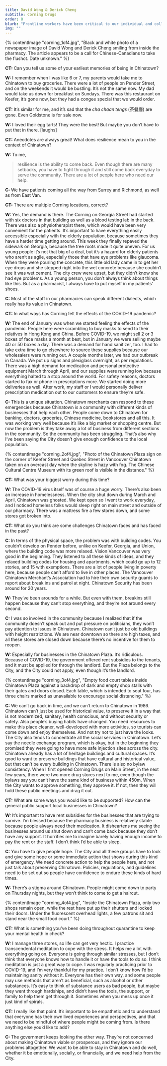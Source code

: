 ```yaml
---
title: David Wong & Derick Cheng
subtitle: Corning Drugs
order: 8
blurb: "Frontline workers have been critical to our individual and collective well-being throughout the pandemic. Who better to interview about the pandemic, resilience, and Chinatown, than frontline workers who operate Corning Drugs, a pharmacy located at 515 Main Street that’s been operating since 1972? David Wong and his mentor Derick Cheng chat with <em>Chinatown Today</em> about challenges the Chinatown business community face as a result of the pandemic, such as lack of rent subsidy and a changing client demographic. David reminds us that the pandemic is truly a global phenomenon, and that the care we give to one another can be seen through the medical masks we’ve sent, crisscrossing the Pacific, in each others’ times of need."
img: ""
---
```


{% contentImage "corning_1of4.jpg", "Black and white photo of a newspaper image of David Wong and Derick Cheng smiling from inside the pharmacy. The article appears to be a call for Chinese-Canadians to take the flushot. Date unknown." %}

**CT:** Can you tell us some of your earliest memories of being in Chinatown?

**W:** I remember when I was like 6 or 7, my parents would take me to Chinatown to buy groceries. There were a lot of people on Pender Street, and on the weekends it would be bustling. It’s not the same now. My dad would take us down for breakfast on Sundays. There was this restaurant on Keefer, it’s gone now, but they had a congee special that we would order.

**CT:** It’s similar for me, and it’s sad that the <em>cha chaan tengs</em> (茶餐廳) are gone. Even Goldstone is for sale now.

**W:** I loved their egg tarts! They were the best! But maybe you don’t have to put that in there. [laughs]

**CT:** Anecdotes are always great! What does resilience mean to you in the context of Chinatown?

**W:** To me,

<blockquote> resilience is the ability to come back. Even though there are many setbacks, you have to fight through it and still come back everyday to serve the community. There are a lot of people here who need our help.</blockquote>

**C:** We have patients coming all the way from Surrey and Richmond, as well as from East Van.

**CT:** There are multiple Corning locations, correct?

**W:** Yes, the demand is there. The Corning on Georgia Street had started with six doctors in that building as well as a blood testing lab in the back. There was also a physiotherapist there, which would have been very convenient for the patients. It’s important to have everything easily accessible especially with the elderly population, because sometimes they have a harder time getting around. This week they finally repaved the sidewalk on Georgia, because the tree roots made it quite uneven. For us young people it’s not that big of a deal, but it’s a hazard for elderly patients who aren’t as agile, especially those that have eye problems like glaucoma. When they were pouring the concrete, this little old lady came in to get her eye drops and she stepped right into the wet concrete because she couldn’t see it was wet cement. The city crew were upset, but they didn’t know she had eye problems. As a young person, you don’t always think about things like this. But as a pharmacist, I always have to put myself in my patients’ shoes.

**C:** Most of the staff in our pharmacies can speak different dialects, which really has its value in Chinatown.

**CT:** In what ways has Corning felt the effects of the COVID-19 pandemic?

**W:** The end of January was when we started feeling the effects of the pandemic. People here were scrambling to buy masks to send to their relatives in Hong Kong and China. Before COVID-19, we might sell 2 or 3 boxes of face masks a month at best, but in January we were selling maybe 40 or 50 boxes a day. There was a demand for hand sanitizer, too. I had to take extra time to go elsewhere to source these supplies because our wholesalers were running out. A couple months later, we had our outbreak in Canada. We put up signs and plexiglass overnight, as per regulations. There was a high demand for medication and personal protective equipment March through April, and our supplies were running low because everything halted to a stop around the world. For safety reasons, doctors started to fax or phone in prescriptions more. We started doing more deliveries as well. After work, my staff or I would personally deliver prescription medication out to our customers to ensure they’re safe.

**C:** This is a unique situation. Chinatown merchants can respond to these emergencies because Chinatown is a community with different kinds of businesses that help each other. People come down to Chinatown for banking, doctors, groceries, Chinese medicine, bookstores and all this. It was working very well because it’s like a big market or shopping centre. But now the problem is they take away a lot of business from different sections in the community. So the community has been struggling. That’s also why I’ve been saying the City doesn’t give enough confidence to the local population.

{% contentImage "corning_2of4.jpg", "Photo of the Chinatown Plaza sign on the corner of Keefer Street and Quebec Street in Vancouver Chinatown taken on an overcast day when the skyline is hazy with fog. The Chinese Cultural Centre Museum with its green roof is visible in the distance." %}

**CT:** What was your biggest worry during this time?

**W:** The COVID-19 virus itself was of course a huge worry. There’s also been an increase in homelessness. When the city shut down during March and April, Chinatown was ghosted. We kept open so I went to work everyday, and I noticed homeless folks would sleep right on main street and outside of our pharmacy. There was a mattress fire a few stores down, and some stores got broken into.

**CT:** What do you think are some challenges Chinatown faces and has faced in the past?

**C:** In terms of the physical space, the problem was with building codes. You couldn’t develop on Pender before, unlike on Keefer, Georgia, and Union, where the building code was more relaxed. Vision Vancouver was very good in the beginning. They listened to all these kinds of ideas, and they relaxed building codes for housing and apartments, which could go up to 12 stories, and 15 with exemptions. There are a lot of people living in poverty here, because people can’t afford to live in other places. The Vancouver Chinatown Merchant’s Association had to hire their own security guards to report about break ins and patrol at night. Chinatown Security has been around for 20 years.

**W:** They’ve been arounds for a while. But even with them, breakins still happen because they can’t stop everything, and they’re not around every second.

**C:** I was so involved in the community because I realized that if the community doesn’t speak out and put pressure on politicians, they won’t pay attention to issues in Chinatown. Chinatown can’t just be old buildings with height restrictions. We are near downtown so there are high taxes, and all these stores are closed down because there’s no incentive for them to reopen.

**W:** Especially for businesses in the Chinatown Plaza. It’s ridiculous. Because of COVID-19, the government offered rent subsidies to the tenants, and it must be applied for through the landlord. But the Plaza belongs to the City, and the City could not apply, even though it’s the landlord.

{% contentImage "corning_3of4.jpg", "Empty food court tables inside Chinatown Plaza against a backdrop of dark and empty shop stalls with their gates and doors closed. Each table, which is intended to seat four, has three chairs marked as unavailable to encourage social distancing." %}

**C:** We can’t go back in time, and we can’t return to Chinatown in 1986. Chinatown can’t just be used for historical value, to preserve it in a way that is not modernized, sanitary, health conscious, and without security or safety. Also people’s buying habits have changed. You need resources to make this place cleaner, well-developed with more activities, so tourists can come down and enjoy themselves. And not try not to just have the looks. The City also tends to concentrate all the social services in Chinatown. Let’s say the needle exchange program, which is okay, but in the beginning they promised they were going to have more safe injection sites across the city. Chinatown already has a lot of heritage buildings and cultural spaces. It’s good to want to preserve buildings that have cultural and historical value, but that can’t be every building in Chinatown. There is also no bylaw consistency. When I first opened Corning Drugs on Main Street, in the next few years, there were two more drug stores next to me, even though the bylaws say you can’t have the same kind of business within 450m. When the City wants to approve something, they approve it. If not, then they will hold these public meetings and drag it out.

**CT:** What are some ways you would like to be supported? How can the general public support local businesses in Chinatown?

**W:** It’s important to have rent subsidies for the businesses that are trying to survive. I’m blessed because the pharmacy business is relatively stable because people always need their medication. It disheartens me seeing the businesses around us shut down and can’t come back because they don’t have any support. It horrifies me to imagine barely having enough income to pay the rent or the staff. I don’t think I’d be able to sleep.

**C:** You have to give people hope. The City and all these groups have to look and give some hope or some immediate action that shows during this kind of emergency. We need concrete action to help the people here, and not just talk about preserving Chinatown. Policies, regulations, and guidelines need to be set out so people have confidence to endure these kinds of hard times.

**W:** There’s a stigma around Chinatown. People might come down to party on Thursday nights, but they won’t think to come to get a haircut.

{% contentImage "corning_4of4.jpg", "Inside the Chinatown Plaza, only two shops remain open, while the rest have put up their shutters and locked their doors. Under the fluorescent overhead lights, a few patrons sit and stand near the small food court." %}

**CT:** What is something you’ve been doing throughout quarantine to keep your mental health in check?

**W:** I manage three stores, so life can get very hectic. I practice transcendental meditation to cope with the stress. It helps me a lot with everything going on. Everyone is going through similar stresses, but I don’t think that everyone knows how to handle it or have the tools to do so. I think meditation is just a great way to cope. I was regularly practicing prior to COVID-19, and I’m very thankful for my practice. I don’t know how I’d be maintaining sanity without it. Everyone has their own way, and some people may use methods that aren’t as beneficial, such as alcohol or other substances. It’s easy to think of substance users as bad people, but maybe they went through hardships, and didn’t have the tools, the support, or family to help them get through it. Sometimes when you mess up once it just kind of spirals.

**CT:** I really like that point. It’s important to be empathetic and to understand that everyone has their own lived experiences and perspectives, and that we need to be mindful of where people might be coming from. Is there anything else you’d like to add?

**C:** The government keeps looking the other way. They’re not concerned about making Chinatown viable or prosperous, and they ignore our problems altogether. We want to be able to stay in Chinatown and do well, whether it be emotionally, socially, or financially, and we need help from the City.
